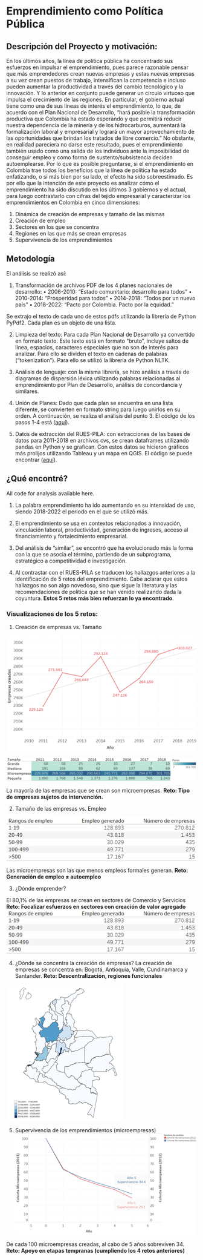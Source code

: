 # Emprendimiento como Política Pública #

## Descripción del Proyecto y motivación: ##

En los últimos años, la línea de política pública ha concentrado sus esfuerzos en impulsar el emprendimiento, pues parece razonable pensar que más emprendedores crean nuevas empresas y estas nuevas empresas a su vez crean puestos de trabajo, intensifican la competencia e incluso pueden aumentar la productividad a través del cambio tecnológico y la innovación. Y lo anterior en conjunto puede generar un círculo virtuoso que impulsa el crecimiento de las regiones. 
En particular, el gobierno actual tiene como una de sus líneas de interés el emprendimiento, lo que, de acuerdo con el Plan Nacional de Desarrollo, “hará posible la transformación productiva que Colombia ha estado esperando y que permitirá reducir nuestra dependencia de la minería y de los hidrocarburos, aumentará la formalización laboral y empresarial y logrará un mayor aprovechamiento de las oportunidades que brindan los tratados de libre comercio.”
No obstante, en realidad pareciera no darse este resultado, pues el emprendimiento también usado como una salida de los individuos ante la imposibilidad de conseguir empleo y como forma de sustento/subsistencia deciden autoemplearse. Por lo que es posible preguntarse, si el emprendimiento en Colombia trae todos los beneficios que la línea de política ha estado enfatizando, o si más bien por su lado, el efecto ha sido sobreestimado. 
Es por ello que la intención de este proyecto es analizar cómo el emprendimiento ha sido discutido en los últimos 3 gobiernos y el actual, para luego contrastarlo con cifras del tejido empresarial y caracterizar los emprendimientos en Colombia en cinco dimensiones: 
1.	Dinámica de creación de empresas y tamaño de las mismas 
2.	Creación de empleo
3.	Sectores en los que se concentra 
4.	Regiones en las que más se crean empresas
5.	Supervivencia de los emprendimientos 


## Metodología ##

El análisis se realizó así: 
1.	Transformación de archivos PDF de los 4 planes nacionales de desarrollo: 
•	2006-2010: “Estado comunitario: desarrollo para todos”
•	2010-2014: “Prosperidad para todos”
•	2014-2018: “Todos por un nuevo país”
•	2018-2022: “Pacto por Colombia. Pacto por la equidad.”

Se extrajo el texto de cada uno de estos pdfs utilizando la librería de Python PyPdf2. Cada plan es un objeto de una lista.

2.	Limpieza del texto: Para cada Plan Nacional de Desarrollo ya convertido en formato texto. Este texto está en formato “bruto”, incluye saltos de línea, espacios, caracteres especiales que no son de interés para analizar. Para ello se dividen el texto en cadenas de palabras (“tokenization”). Para ello se utilizó la librería de Python NLTK. 

3.	Análisis de lenguaje: con la misma librería, se hizo análisis a través de diagramas de dispersión léxica utilizando palabras relacionadas al emprendimiento por Plan de Desarrollo, análisis de concordancia y similares. 

4. Unión de Planes: Dado que cada plan se encuentra en una lista diferente, se convierten en formato string para luego unirlos en su orden. A continuación, se realiza el análisis del punto 3. El código de los pasos 1-4 está ([aquí](https://github.com/MonicaOrtizM/Trabajo_Final_MCPP/blob/master/Trabajo%20Final_PND.zip)).

5.	Datos de extracción del RUES-PILA: con extracciones de las bases de datos para 2011-2018 en archivos cvs, se crean dataframes utilizando pandas en Python y se grafican. Con estos datos se hicieron gráficos más prolijos utilizando Tableau y un mapa en QGIS. El código se puede encontrar ([aquí](https://github.com/MonicaOrtizM/Trabajo_Final_MCPP/blob/master/Extracci%C3%B3n%20de%20Informaci%C3%B3n%20Empresarial.ipynb)). 

## ¿Qué encontré? ##

All code for analysis available here.
1. 	La palabra emprendimiento ha ido aumentando en su intensidad de uso, siendo 2018-2022 el periodo en el que se utilizó más. 

2. El emprendimiento se usa en contextos relacionados a innovación, vinculación laboral, productividad, generación de ingresos, acceso al financiamiento y fortalecimiento empresarial. 

3. Del análisis de “similar”, se encontró que ha evolucionado más la forma con la que se asocia el término, partiendo de un subprograma, estratégico a competitividad e investigación. 

4.	Al contrastar con el RUES-PILA se traducen los hallazgos anteriores a la identificación de 5 retos del emprendimiento. Cabe aclarar que estos hallazgos no son algo novedoso, sino que sigue la literatura y las recomendaciones de política que se han venido realizando dada la coyuntura. **Estos 5 retos más bien refuerzan lo ya encontrado**.

### Visualizaciones de los 5 retos: ###
1.	Creación de empresas vs. Tamaño 

![alt text](https://github.com/MonicaOrtizM/Trabajo_Final_MCPP/blob/master/Creaci%C3%B3n.png)

![alt text](https://github.com/MonicaOrtizM/Trabajo_Final_MCPP/blob/master/Tama%C3%B1o.png)
 
La mayoría de las empresas que se crean son microempresas. 
**Reto: Tipo de empresas sujetos de intervención.** 

2.	Tamaño de las empresas vs. Empleo 

 ![alt text](https://github.com/MonicaOrtizM/Trabajo_Final_MCPP/blob/master/Empleo.png)
 
Las microempresas son las que menos empleos formales generan. 
**Reto: Generación de empleo ≠ autoempleo**

3.	¿Dónde emprender?
 
El 80,1% de las empresas se crean en sectores de Comercio y Servicios
**Reto: Focalizar esfuerzos en sectores con creación de valor agregado**
 ![alt text](https://github.com/MonicaOrtizM/Trabajo_Final_MCPP/blob/master/Empleo.png)

4.	¿Dónde se concentra la creación de empresas?
La creación de empresas se concentra en: Bogotá, Antioquia, Valle, Cundinamarca y Santander. 
**Reto: Descentralización, regiones funcionales**

 ![alt text](https://github.com/MonicaOrtizM/Trabajo_Final_MCPP/blob/master/Mapa%20Colombia.PNG)

5.	Supervivencia de los emprendimientos (microempresas) 
 ![alt text](https://github.com/MonicaOrtizM/Trabajo_Final_MCPP/blob/master/Supervivencia%20Microempresas.png)
 
De cada 100 microempresas creadas, al cabo de 5 años sobreviven 34. **Reto: Apoyo en etapas tempranas (cumpliendo los 4 retos anteriores)**
